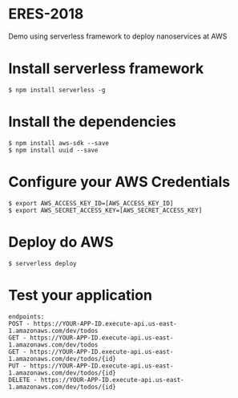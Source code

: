 # ERES-2018

Demo using serverless framework to deploy nanoservices at AWS

# Install serverless framework

```
$ npm install serverless -g
```

# Install the dependencies

```
$ npm install aws-sdk --save
$ npm install uuid --save
```

# Configure your AWS Credentials

```
$ export AWS_ACCESS_KEY_ID=[AWS_ACCESS_KEY_ID]
$ export AWS_SECRET_ACCESS_KEY=[AWS_SECRET_ACCESS_KEY]
```

# Deploy do AWS

```
$ serverless deploy
```

# Test your application

```
endpoints:
POST - https://YOUR-APP-ID.execute-api.us-east-1.amazonaws.com/dev/todos
GET - https://YOUR-APP-ID.execute-api.us-east-1.amazonaws.com/dev/todos
GET - https://YOUR-APP-ID.execute-api.us-east-1.amazonaws.com/dev/todos/{id}
PUT - https://YOUR-APP-ID.execute-api.us-east-1.amazonaws.com/dev/todos/{id}
DELETE - https://YOUR-APP-ID.execute-api.us-east-1.amazonaws.com/dev/todos/{id}
```